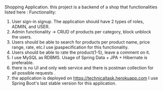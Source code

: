 Shopping Application.
this project is a backend of a shop that functionalities listed here :
Functionality:
1. User sign-in signup. The application should have 2 types of roles, ADMIN, and USER.
2. Admin functionality -> CRUD of products per category, block unblock the users.
3. Users should be able to search for products per product name, price range, rate, etc.I use jpaspecification for this functionality.
4. Users should be able to rate the product(1-5), leave a comment on it.
4. I use  MySQL as RDBMS. Usage of Spring Data + JPA + Hibernate is preferable.
5. there is no UI and only web service and there is postman collection for all possible requests .
7. the application is deployed on https://technicaltask.herokuapp.com 
I use Spring Boot's last stable version for this application.
